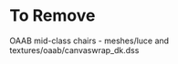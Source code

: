 To Remove
====================
OAAB mid-class chairs - meshes/luce and textures/oaab/canvaswrap_dk.dss